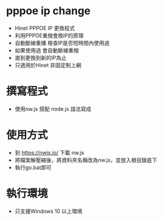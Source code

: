 # pppoe ip change
* Hinet PPPOE IP 更換程式
* 利用PPPOE重撥會換IP的原理
* 自動斷線重播 檢查IP是否短時間內使用過
* 如果使用過 會自動斷線重撥
* 直到更換到新的IP為止
* 只適用於Hinet 非固定制上網

# 撰寫程式
* 使用nw.js 搭配 node.js 語法寫成

# 使用方式
* 到 https://nwjs.io/ 下載 nw.js
* 將檔案解壓縮後，將資料夾名稱改為nw.js，並放入根目錄底下
* 執行go.bat即可

# 執行環境
* 只支援Windows 10 以上環境
